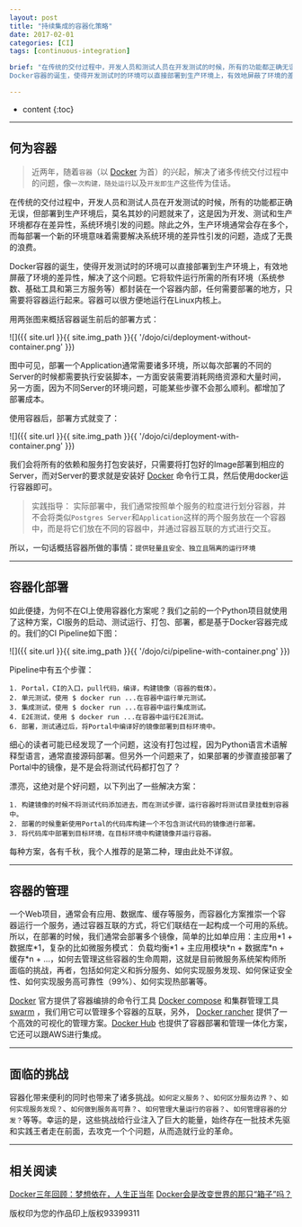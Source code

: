 ```yaml
---
layout: post
title: "持续集成的容器化策略"
date: 2017-02-01
categories: [CI]
tags: [continuous-integration]

brief: "在传统的交付过程中，开发人员和测试人员在开发测试的时候，所有的功能都正确无误，但部署到生产环境后，莫名其妙的问题就来了，这是因为开发、测试和生产环境都存在差异性，系统环境引发的问题。除此之外，生产环境通常会存在多个，而每部署一个新的环境意味着需要解决系统环境的差异性引发的问题，造成了无畏的浪费。</br></br>
Docker容器的诞生，使得开发测试时的环境可以直接部署到生产环境上，有效地屏蔽了环境的差异性，解决了这个问题。本文介绍一种以Docker为载体的容器化持续集成策略。"

---
```


* content
{:toc}

---


## 何为容器

>近两年，随着`容器`（以 [Docker](https://www.docker.com/) 为首）的兴起，解决了诸多传统交付过程中的问题，像`一次构建，随处运行`以及`开发即生产`这些传为佳话。

在传统的交付过程中，开发人员和测试人员在开发测试的时候，所有的功能都正确无误，但部署到生产环境后，莫名其妙的问题就来了，这是因为开发、测试和生产环境都存在差异性，系统环境引发的问题。除此之外，生产环境通常会存在多个，而每部署一个新的环境意味着需要解决系统环境的差异性引发的问题，造成了无畏的浪费。

Docker容器的诞生，使得开发测试时的环境可以直接部署到生产环境上，有效地屏蔽了环境的差异性，解决了这个问题。它将软件运行所需的所有环境（系统参数、基础工具和第三方服务等）都封装在一个容器内部，任何需要部署的地方，只需要将容器运行起来。容器可以很方便地运行在Linux内核上。

用两张图来概括容器诞生前后的部署方式：

![]({{ site.url }}{{ site.img_path }}{{ '/dojo/ci/deployment-without-container.png' }})

图中可见，部署一个Application通常需要诸多环境，所以每次部署的不同的Server的时候都需要执行安装脚本，一方面安装需要消耗网络资源和大量时间，另一方面，因为不同Server的环境问题，可能某些步骤不会那么顺利。都增加了部署成本。

使用容器后，部署方式就变了：

![]({{ site.url }}{{ site.img_path }}{{ '/dojo/ci/deployment-with-container.png' }})

我们会将所有的依赖和服务打包安装好，只需要将打包好的Image部署到相应的Server，而对Server的要求就是安装好 [Docker](https://www.docker.com/) 命令行工具，然后使用docker运行容器即可。

>实践指导：
>实际部署中，我们通常按照单个服务的粒度进行划分容器，并不会将类似`Postgres Server`和`Application`这样的两个服务放在一个容器中，而是将它们放在不同的容器中，并通过容器互联的方式进行交互。

所以，一句话概括容器所做的事情：`提供轻量且安全、独立且隔离的运行环境`

---

## 容器化部署

如此便捷，为何不在CI上使用容器化方案呢？我们之前的一个Python项目就使用了这种方案，CI服务的启动、测试运行、打包、部署，都是基于Docker容器完成的。我们的CI Pipeline如下图：

![]({{ site.url }}{{ site.img_path }}{{ '/dojo/ci/pipeline-with-container.png' }})

Pipeline中有五个步骤：

```
1. Portal，CI的入口，pull代码，编译，构建镜像（容器的载体）。
2. 单元测试，使用 $ docker run ...在容器中运行单元测试。
3. 集成测试，使用 $ docker run ...在容器中运行集成测试。
4. E2E测试，使用 $ docker run ...在容器中运行E2E测试。
6. 部署，测试通过后，将Portal中编译好的镜像部署到目标环境中。
```

细心的读者可能已经发现了一个问题，这没有打包过程，因为Python语言术语解释型语言，通常直接源码部署。但另外一个问题来了，如果部署的步骤直接部署了Portal中的镜像，是不是会将测试代码都打包了？

漂亮，这绝对是个好问题，以下列出了一些解决方案：

```
1. 构建镜像的时候不将测试代码添加进去，而在测试步骤，运行容器时将测试目录挂载到容器中。
2. 部署的时候重新使用Portal的代码库构建一个不包含测试代码的镜像进行部署。
3. 将代码库中部署到目标环境，在目标环境中构建镜像并运行容器。
```
每种方案，各有千秋，我个人推荐的是第二种，理由此处不详叙。

---

## 容器的管理
一个Web项目，通常会有应用、数据库、缓存等服务，而容器化方案推崇一个容器运行一个服务，通过容器互联的方式，将它们联结在一起构成一个可用的系统。所以，在部署的时候，我们通常会部署多个镜像，简单的比如单应用：主应用*1 + 数据库\*1，复杂的比如微服务模式： 负载均衡\*1 + 主应用模块\*n + 数据库\*n + 缓存\*n + ...，如何去管理这些容器的生命周期，这就是目前微服务系统架构师所面临的挑战，再者，包括如何定义和拆分服务、如何实现服务发现、如何保证安全性、如何实现服务高可靠性（99%）、如何实现热部署等。

[Docker](https://www.docker.com/) 官方提供了容器编排的命令行工具 [Docker compose](https://docs.docker.com/compose/) 和集群管理工具 [swarm](https://www.docker.com/products/docker-swarm) ，我们用它可以管理多个容器的互联，另外， [Docker rancher](http://rancher.com/) 提供了一个高效的可视化的管理方案。[Docker Hub](https://hub.docker.com/) 也提供了容器部署和管理一体化方案，它还可以跟AWS进行集成。

---

## 面临的挑战
容器化带来便利的同时也带来了诸多挑战。`如何定义服务？`、`如何区分服务边界？`、`如何实现服务发现？`、`如何做到服务高可靠？`、`如何管理大量运行的容器？`、`如何管理容器的分发？`等等。幸运的是，这些挑战给行业注入了巨大的能量，始终存在一批技术先驱和实践王者走在前面，去攻克一个个问题，从而造就行业的革命。


---

## 相关阅读
[Docker三年回顾：梦想依在，人生正当年](http://www.infoq.com/cn/articles/docker-turns-3)
[Docker会是改变世界的那只“箱子”吗？](http://www.infoq.com/cn/articles/will-docker-be-the-box-that-change-the-world)



版权印为您的作品印上版权93399311








